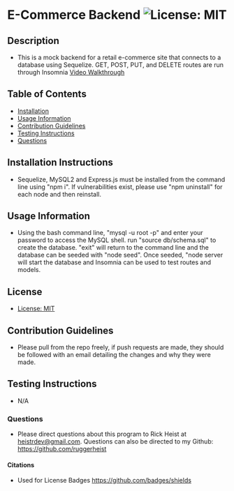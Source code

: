 # E-Commerce Backend ![License: MIT](https://img.shields.io/badge/License-MIT-yellow.svg)
## Description
  - This is a mock backend for a retail e-commerce site that connects to a database using Sequelize. GET, POST, PUT, and DELETE routes are run through Insomnia
[Video Walkthrough](https://drive.google.com/file/d/1mMCKKCquaEwa5cKL_7kn0JgSzG0gWnRO/view?usp=sharing)  
## Table of Contents
  - [Installation](#installation-instructions)
  - [Usage Information](#usage-information)
  - [Contribution Guidelines](#contribution-guidelines)
  - [Testing Instructions](#testing-instructions)
  - [Questions](#questions)

## Installation Instructions
  - Sequelize, MySQL2 and Express.js must be installed from the command line using "npm i". If vulnerabilities exist, please use "npm uninstall" for each node and then reinstall. 
## Usage Information
  - Using the bash command line, "mysql -u root -p" and enter your password to access the MySQL shell. run "source db/schema.sql" to create the database. "exit" will return to the command line and the database can be seeded with "node seed". Once seeded, "node server will start the database and Insomnia can be used to test routes and models.   
## License
  - [License: MIT](https://opensource.org/licenses/MIT)
## Contribution Guidelines
  - Please pull from the repo freely, if push requests are made, they should be followed with an email detailing the changes and why they were made. 
## Testing Instructions
  - N/A
### Questions
  - Please direct questions about this program to Rick Heist at heistrdev@gmail.com. Questions can also be directed to my Github: https://github.com/ruggerheist
#### Citations
  - Used for License Badges https://github.com/badges/shields
